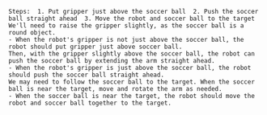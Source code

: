 
    Steps:  1. Put gripper just above the soccer ball  2. Push the soccer ball straight ahead  3. Move the robot and soccer ball to the target
    We'll need to raise the gripper slightly, as the soccer ball is a round object.
    - When the robot's gripper is not just above the soccer ball, the robot should put gripper just above soccer ball.
    Then, with the gripper slightly above the soccer ball, the robot can push the soccer ball by extending the arm straight ahead.
    - When the robot's gripper is just above the soccer ball, the robot should push the soccer ball straight ahead.
    We may need to follow the soccer ball to the target. When the soccer ball is near the target, move and rotate the arm as needed.
    - When the soccer ball is near the target, the robot should move the robot and soccer ball together to the target.